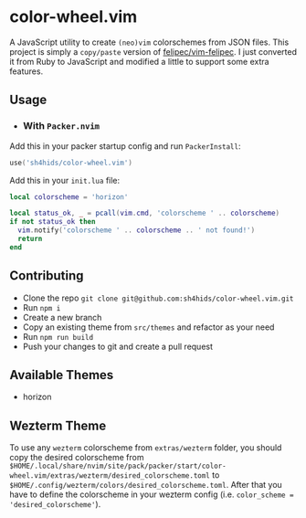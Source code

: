 # color-wheel.vim

A JavaScript utility to create `(neo)vim` colorschemes from JSON files. This project is simply a `copy/paste` version of [felipec/vim-felipec](https://github.com/felipec/vim-felipec). I just converted it from Ruby to JavaScript and modified a little to support some extra features.

## Usage

- ### With `Packer.nvim`

Add this in your packer startup config and run `PackerInstall`:

```lua
use('sh4hids/color-wheel.vim')
```

Add this in your `init.lua` file:

```lua
local colorscheme = 'horizon'

local status_ok, _ = pcall(vim.cmd, 'colorscheme ' .. colorscheme)
if not status_ok then
  vim.notify('colorscheme ' .. colorscheme .. ' not found!')
  return
end
```

## Contributing

- Clone the repo `git clone git@github.com:sh4hids/color-wheel.vim.git`
- Run `npm i`
- Create a new branch
- Copy an existing theme from `src/themes` and refactor as your need
- Run `npm run build`
- Push your changes to git and create a pull request

## Available Themes

- horizon

## Wezterm Theme

To use any `wezterm` colorscheme from `extras/wezterm` folder, you should copy the desired colorscheme from `$HOME/.local/share/nvim/site/pack/packer/start/color-wheel.vim/extras/wezterm/desired_colorscheme.toml` to `$HOME/.config/wezterm/colors/desired_colorscheme.toml`. After that you have to define the colorscheme in your wezterm config (i.e. `color_scheme = 'desired_colorscheme'`).
